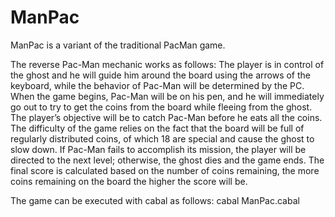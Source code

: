 # ManPac

ManPac is a variant of the traditional PacMan game.

The reverse Pac-Man mechanic works as follows: The player
is in control of the ghost and he will guide him around the
board using the arrows of the keyboard, while the behavior
of Pac-Man will be determined by the PC. When the game
begins, Pac-Man will be on his pen, and he will immediately
go out to try to get the coins from the board while fleeing from
the ghost. The player’s objective will be to catch Pac-Man
before he eats all the coins. The difficulty of the game relies
on the fact that the board will be full of regularly distributed
coins, of which 18 are special and cause the ghost to slow
down. If Pac-Man fails to accomplish its mission, the player
will be directed to the next level; otherwise, the ghost dies
and the game ends. The final score is calculated based on the
number of coins remaining, the more coins remaining on the
board the higher the score will be.

The game can be executed with cabal as follows: 
  cabal ManPac.cabal
  
